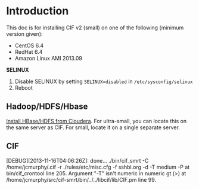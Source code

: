 # Introduction
This doc is for installing CIF v2 (small) on one of the following (minimum version given):

* CentOS 6.4
* RedHat 6.4
* Amazon Linux AMI 2013.09

**SELINUX**

1. Disable SELINUX by setting `SELINUX=disabled` in `/etc/sysconfig/selinux`
2. Reboot


## Hadoop/HDFS/Hbase


[Install HBase/HDFS from Cloudera](Hadoop-HBase-RH6-Small). For ultra-small, you can locate this on the same server as CIF. For small, locate it on a single separate server. 

## CIF


[DEBUG][2013-11-16T04:06:26Z]: done...
./bin/cif_smrt -C /home/jcmurphy/.cif -r ./rules/etc/misc.cfg -f sshbl.org -d -T medium -P at bin/cif_crontool line 205.
Argument "-T" isn't numeric in numeric gt (>) at /home/jcmurphy/src/cif-smrt/bin/../../libcif/lib/CIF.pm line 99.



